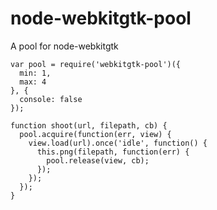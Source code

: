 # node-webkitgtk-pool

A pool for node-webkitgtk

```
var pool = require('webkitgtk-pool')({
  min: 1,
  max: 4
}, {
  console: false
});

function shoot(url, filepath, cb) {
  pool.acquire(function(err, view) {
    view.load(url).once('idle', function() {
      this.png(filepath, function(err) {
        pool.release(view, cb);
      });
    });
  });
}
```

